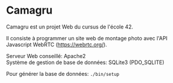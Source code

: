# Camagru

Camagru est un projet Web du cursus de l'école 42.

Il consiste à programmer un site web de montage photo avec l'API Javascript WebRTC (https://webrtc.org/).

Serveur Web conseillé: Apache2\
Système de gestion de base de données: SQLite3 (PDO_SQLITE)

Pour générer la base de données: `./bin/setup`
